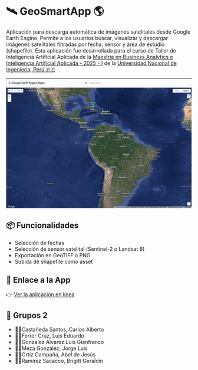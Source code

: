 # 🛰️ GeoSmartApp 🌎
Aplicación para descarga automática de imágenes satelitales desde Google Earth Engine. Permite a los usuarios buscar, visualizar y descargar imágenes satelitales filtradas por fecha, sensor y área de estudio (shapefile). Esta aplicación fue desarrollada para el curso de Taller de Inteligencia Artificial Aplicada de la [Maestría en Business Analytics e Inteligencia Artificial Aplicada - 2025 - I](https://posgrado.uni.edu.pe/index.php/maestria-landing/landing-mbaiaa) de la [Universidad Nacional de Ingeniería, Perú 🇵🇪](https://admision.uni.edu.pe/)



![Logo GeoSmartApp](https://github.com/lefcgis/GeoSmartApp/blob/main/Screenshot_1.png?raw=true)


## 📦 Funcionalidades

- Selección de fechas
- Selección de sensor satelital (Sentinel-2 o Landsat 8)
- Exportación en GeoTIFF o PNG
- Subida de shapefile como asset



## 🔗 Enlace a la App

👉 [Ver la aplicación en línea](https://ee-lefcgis.projects.earthengine.app/view/geosmartappvf)


## 🔗 Grupos 2
- 🧑‍💻Castañeda Santos, Carlos Alberto
- 🧑‍💻Ferrer Cruz, Luis Eduardo
- 🧑‍💻Gonzalez Alvarez Luis Gianfranco
- 🧑‍💻Meza González, Jorge Luis
- 🧑‍💻Ortiz Campaña, Abel de Jesús
- 👩‍💻Ramírez Sacacco, Brigitt Geraldin
